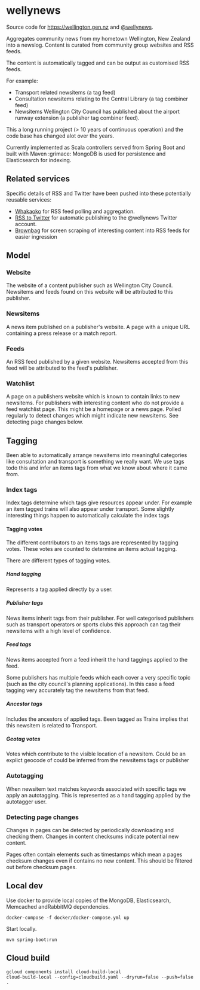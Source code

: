 # wellynews

Source code for https://wellington.gen.nz and [@wellynews](https://twitter.com/wellynews).

Aggregates community news from my hometown Wellington, New Zealand into a newslog.
Content is curated from community group websites and RSS feeds.

The content is automatically tagged and can be output as customised RSS feeds.

For example:
- Transport related newsitems (a tag feed)
- Consultation newsitems relating to the Central Library (a tag combiner feed)
- Newsitems Wellington City Council has published about the airport runway extension (a publisher tag combiner feed).

This a long running project (> 10 years of continuous operation) and the code base has changed alot over the years.

Currently implemented as Scala controllers served from Spring Boot and built with Maven :grimace:
MongoDB is used for persistence and Elasticsearch for indexing.


## Related services

Specific details of RSS and Twitter have been pushed into these potentially reusable services:

- [Whakaoko](https://github.com/tonytw1/whakaoko) for RSS feed polling and aggregation.
- [RSS to Twitter](https://github.com/tonytw1/rsstotwitter) for automatic publishing to the @wellynews Twitter account.
- [Brownbag](https://github.com/tonytw1/brownbag) for screen scraping of interesting content into RSS feeds for easier ingression


## Model

### Website

The website of a content publisher such as Wellington City Council.  
Newsitems and feeds found on this website will be attributed to this publisher.

### Newsitems

A news item published on a publisher's website. A page with a unique URL containing a press release or a match report.

### Feeds

An RSS feed published by a given website. Newsitems accepted from this feed will be attributed to the feed's publisher.

### Watchlist

A page on a publishers website which is known to contain links to new newsitems.
For publishers with interesting content who do not provide a feed watchlist page.
This might be a homepage or a news page.
Polled regularly to detect changes which might indicate new newsitems.
See detecting page changes below.


## Tagging

Been able to automatically arrange newsitems into meaningful categories like consultation and transport is something we really want.
We use tags todo this and infer an items tags from what we know about where it came from.

### Index tags

Index tags determine which tags give resources appear under.
For example an item tagged trains will also appear under transport.
Some slightly interesting things happen to automatically calculate the index tags

#### Tagging votes

The different contributors to an items tags are represented by tagging votes.
These votes are counted to determine an items actual tagging.

There are different types of tagging votes.

##### Hand tagging

Represents a tag applied directly by a user.

##### Publisher tags

News items inherit tags from their publisher.
For well categorised publishers such as transport operators or sports clubs this approach can tag their newsitems with a high level of confidence.

##### Feed tags

News items accepted from a feed inherit the hand taggings applied to the feed.

Some publishers has multiple feeds which each cover a very specific topic (such as the city council's planning applications).
In this case a feed tagging  very accurately tag the newsitems from that feed.

##### Ancestor tags

Includes the ancestors of applied tags.
Been tagged as Trains implies that this newsitem is related to Transport.

##### Geotag votes

Votes which contribute to the visible location of a newsitem. Could be an explict geocode of could be inferred from the
newsitems tags or publisher


### Autotagging

When newsitem text matches keywords associated with specific tags we apply an autotagging.
This is represented as a hand tagging applied by the autotagger user.



### Detecting page changes

Changes in pages can be detected by periodically downloading and checking them.
Changes in content checksums indicate potential new content.

Pages often contain elements such as timestamps which mean a pages checksum changes even if contains no new content.
This should be filtered out before checksum pages.




## Local dev

Use docker to provide local copies of the MongoDB, Elasticsearch, Memcached andRabbitMQ dependencies.

```
docker-compose -f docker/docker-compose.yml up
```

Start locally.
```
mvn spring-boot:run
```

## Cloud build

```
gcloud components install cloud-build-local
cloud-build-local --config=cloudbuild.yaml --dryrun=false --push=false .
```
